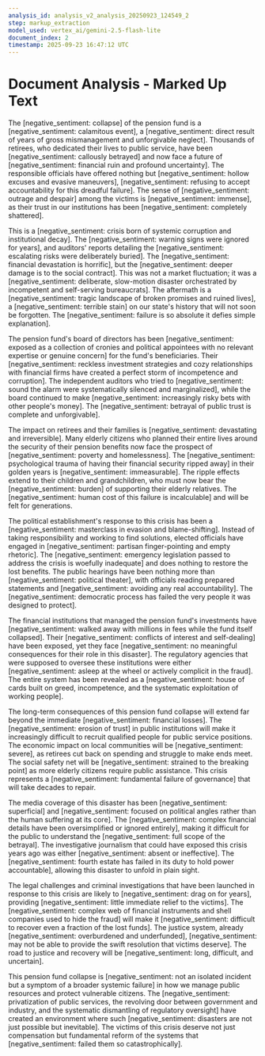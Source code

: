 ```yaml
---
analysis_id: analysis_v2_analysis_20250923_124549_2
step: markup_extraction
model_used: vertex_ai/gemini-2.5-flash-lite
document_index: 2
timestamp: 2025-09-23 16:47:12 UTC
---
```


# Document Analysis - Marked Up Text

The [negative_sentiment: collapse] of the pension fund is a [negative_sentiment: calamitous event], a [negative_sentiment: direct result of years of gross mismanagement and unforgivable neglect]. Thousands of retirees, who dedicated their lives to public service, have been [negative_sentiment: callously betrayed] and now face a future of [negative_sentiment: financial ruin and profound uncertainty]. The responsible officials have offered nothing but [negative_sentiment: hollow excuses and evasive maneuvers], [negative_sentiment: refusing to accept accountability for this dreadful failure]. The sense of [negative_sentiment: outrage and despair] among the victims is [negative_sentiment: immense], as their trust in our institutions has been [negative_sentiment: completely shattered].

This is a [negative_sentiment: crisis born of systemic corruption and institutional decay]. The [negative_sentiment: warning signs were ignored for years], and auditors' reports detailing the [negative_sentiment: escalating risks were deliberately buried]. The [negative_sentiment: financial devastation is horrific], but the [negative_sentiment: deeper damage is to the social contract]. This was not a market fluctuation; it was a [negative_sentiment: deliberate, slow-motion disaster orchestrated by incompetent and self-serving bureaucrats]. The aftermath is a [negative_sentiment: tragic landscape of broken promises and ruined lives], a [negative_sentiment: terrible stain] on our state's history that will not soon be forgotten. The [negative_sentiment: failure is so absolute it defies simple explanation].

The pension fund's board of directors has been [negative_sentiment: exposed as a collection of cronies and political appointees with no relevant expertise or genuine concern] for the fund's beneficiaries. Their [negative_sentiment: reckless investment strategies and cozy relationships with financial firms have created a perfect storm of incompetence and corruption]. The independent auditors who tried to [negative_sentiment: sound the alarm were systematically silenced and marginalized], while the board continued to make [negative_sentiment: increasingly risky bets with other people's money]. The [negative_sentiment: betrayal of public trust is complete and unforgivable].

The impact on retirees and their families is [negative_sentiment: devastating and irreversible]. Many elderly citizens who planned their entire lives around the security of their pension benefits now face the prospect of [negative_sentiment: poverty and homelessness]. The [negative_sentiment: psychological trauma of having their financial security ripped away] in their golden years is [negative_sentiment: immeasurable]. The ripple effects extend to their children and grandchildren, who must now bear the [negative_sentiment: burden] of supporting their elderly relatives. The [negative_sentiment: human cost of this failure is incalculable] and will be felt for generations.

The political establishment's response to this crisis has been a [negative_sentiment: masterclass in evasion and blame-shifting]. Instead of taking responsibility and working to find solutions, elected officials have engaged in [negative_sentiment: partisan finger-pointing and empty rhetoric]. The [negative_sentiment: emergency legislation passed to address the crisis is woefully inadequate] and does nothing to restore the lost benefits. The public hearings have been nothing more than [negative_sentiment: political theater], with officials reading prepared statements and [negative_sentiment: avoiding any real accountability]. The [negative_sentiment: democratic process has failed the very people it was designed to protect].

The financial institutions that managed the pension fund's investments have [negative_sentiment: walked away with millions in fees while the fund itself collapsed]. Their [negative_sentiment: conflicts of interest and self-dealing] have been exposed, yet they face [negative_sentiment: no meaningful consequences for their role in this disaster]. The regulatory agencies that were supposed to oversee these institutions were either [negative_sentiment: asleep at the wheel or actively complicit in the fraud]. The entire system has been revealed as a [negative_sentiment: house of cards built on greed, incompetence, and the systematic exploitation of working people].

The long-term consequences of this pension fund collapse will extend far beyond the immediate [negative_sentiment: financial losses]. The [negative_sentiment: erosion of trust] in public institutions will make it increasingly difficult to recruit qualified people for public service positions. The economic impact on local communities will be [negative_sentiment: severe], as retirees cut back on spending and struggle to make ends meet. The social safety net will be [negative_sentiment: strained to the breaking point] as more elderly citizens require public assistance. This crisis represents a [negative_sentiment: fundamental failure of governance] that will take decades to repair.

The media coverage of this disaster has been [negative_sentiment: superficial] and [negative_sentiment: focused on political angles rather than the human suffering at its core]. The [negative_sentiment: complex financial details have been oversimplified or ignored entirely], making it difficult for the public to understand the [negative_sentiment: full scope of the betrayal]. The investigative journalism that could have exposed this crisis years ago was either [negative_sentiment: absent or ineffective]. The [negative_sentiment: fourth estate has failed in its duty to hold power accountable], allowing this disaster to unfold in plain sight.

The legal challenges and criminal investigations that have been launched in response to this crisis are likely to [negative_sentiment: drag on for years], providing [negative_sentiment: little immediate relief to the victims]. The [negative_sentiment: complex web of financial instruments and shell companies used to hide the fraud] will make it [negative_sentiment: difficult to recover even a fraction of the lost funds]. The justice system, already [negative_sentiment: overburdened and underfunded], [negative_sentiment: may not be able to provide the swift resolution that victims deserve]. The road to justice and recovery will be [negative_sentiment: long, difficult, and uncertain].

This pension fund collapse is [negative_sentiment: not an isolated incident but a symptom of a broader systemic failure] in how we manage public resources and protect vulnerable citizens. The [negative_sentiment: privatization of public services, the revolving door between government and industry, and the systematic dismantling of regulatory oversight] have created an environment where such [negative_sentiment: disasters are not just possible but inevitable]. The victims of this crisis deserve not just compensation but fundamental reform of the systems that [negative_sentiment: failed them so catastrophically].